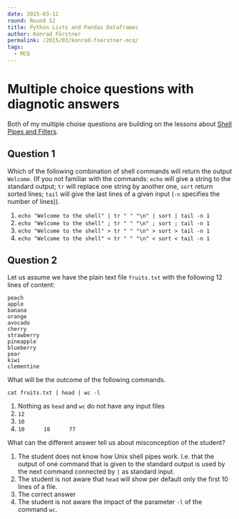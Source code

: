 ```yaml
---
date: 2015-03-12
round: Round 12
title: Python Lists and Pandas Dataframes
author: Konrad Förstner
permalink: /2015/03/konrad-foerstner-mcq/
tags:
  - MCQ
---
```


# Multiple choice questions with diagnotic answers

Both of my multiple choise questions are building on the lessons about
[Shell Pipes and
Filters](https://swcarpentry.github.io/shell-novice/03-pipefilter.html).

## Question 1

Which of the following combination of shell commands will return the
output `Welcome`. (If you not familiar with the commands: `echo` will
give a string to the standard output; `tr` will replace one string by
another one, `sort` return sorted lines; `tail` will give the last
lines of a given input (`-n` specifies the number of lines)).

1. `echo "Welcome to the shell" | tr " " "\n" | sort | tail -n 1`
2. `echo "Welcome to the shell" ; tr " " "\n" ; sort ; tail -n 1`
3. `echo "Welcome to the shell" > tr " " "\n" > sort > tail -n 1`
4. `echo "Welcome to the shell" < tr " " "\n" < sort < tail -n 1`

## Question 2

Let us assume we have the plain text file `fruits.txt` with the
following 12 lines of content:

    peach
    apple
    banana
    orange
    avocado
    cherry
    strawberry
    pineapple
    blueberry
    pear
    kiwi
    clementine

What will be the outcome of the following commands.

`cat fruits.txt | head | wc -l`

1. Nothing as `head` and `wc` do not have any input files
2. `12`
3. `10`
4. `10      10      77`

What can the different answer tell us about misconception of the student?

1. The student does not know how Unix shell pipes work. I.e. that the
output of one command that is given to the standard output is used by
the next command connected by `|` as standard input.
2. The student is not aware that `head` will show per default only the first 10
lines of a file.
3. The correct answer
4. The student is not aware the impact of the parameter `-l` of the command `wc`.

